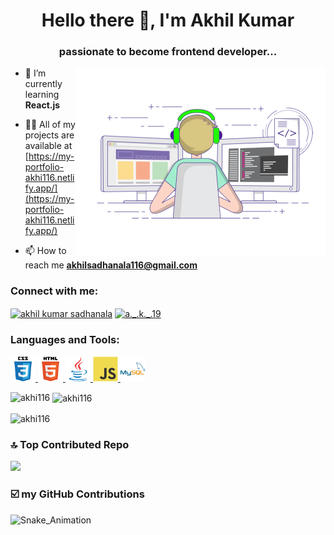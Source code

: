 <h1 align="center">Hello there 👋, I'm Akhil Kumar</h1>
<h3 align="center">passionate to become frontend developer...</h3>
<img align="right" alt="Coding" width="400" src="https://raw.githubusercontent.com/devSouvik/devSouvik/master/gif3.gif">

- 🌱 I’m currently learning **React.js**

- 👨‍💻 All of my projects are available at [https://my-portfolio-akhi116.netlify.app/](https://my-portfolio-akhi116.netlify.app/)

- 📫 How to reach me **akhilsadhanala116@gmail.com**

<h3 align="left">Connect with me:</h3>
<p align="left">
<a href="https://linkedin.com/in/akhil-kumar-sadhanala/" target="blank"><img align="center" src="https://raw.githubusercontent.com/rahuldkjain/github-profile-readme-generator/master/src/images/icons/Social/linked-in-alt.svg" alt="akhil kumar sadhanala" height="30" width="40" /></a>
<a href="https://instagram.com/a._.k._.19" target="blank"><img align="center" src="https://raw.githubusercontent.com/rahuldkjain/github-profile-readme-generator/master/src/images/icons/Social/instagram.svg" alt="a._.k._.19" height="30" width="40" /></a>
</p>

<h3 align="left">Languages and Tools:</h3>
<p align="left"> <a href="https://www.w3schools.com/css/" target="_blank" rel="noreferrer"> <img src="https://raw.githubusercontent.com/devicons/devicon/master/icons/css3/css3-original-wordmark.svg" alt="css3" width="40" height="40"/> </a> <a href="https://www.w3.org/html/" target="_blank" rel="noreferrer"> <img src="https://raw.githubusercontent.com/devicons/devicon/master/icons/html5/html5-original-wordmark.svg" alt="html5" width="40" height="40"/> </a> <a href="https://www.java.com" target="_blank" rel="noreferrer"> <img src="https://raw.githubusercontent.com/devicons/devicon/master/icons/java/java-original.svg" alt="java" width="40" height="40"/> </a> <a href="https://developer.mozilla.org/en-US/docs/Web/JavaScript" target="_blank" rel="noreferrer"> <img src="https://raw.githubusercontent.com/devicons/devicon/master/icons/javascript/javascript-original.svg" alt="javascript" width="40" height="40"/> </a> <a href="https://www.mysql.com/" target="_blank" rel="noreferrer"> <img src="https://raw.githubusercontent.com/devicons/devicon/master/icons/mysql/mysql-original-wordmark.svg" alt="mysql" width="40" height="40"/> </a> </p>

<p><img align="left" src="https://github-readme-stats.vercel.app/api/top-langs?username=akhi116&show_icons=true&locale=en&layout=compact" alt="akhi116" /></p>

<p>&nbsp;<img align="center" src="https://github-readme-stats.vercel.app/api?username=akhi116&show_icons=true&locale=en" alt="akhi116" /></p>

<p><img align="center" src="https://github-readme-streak-stats.herokuapp.com/?user=akhi116&" alt="akhi116" /></p>

### 🔝 Top Contributed Repo
![](https://github-contributor-stats.vercel.app/api?username=akhi116&limit=5&theme=flat&combine_all_yearly_contributions=true)

### ☑️ my GitHub Contributions
![Snake_Animation](https://github.com/akhi116/akhi116/blob/dist/github-contribution-grid-snake.svg)
